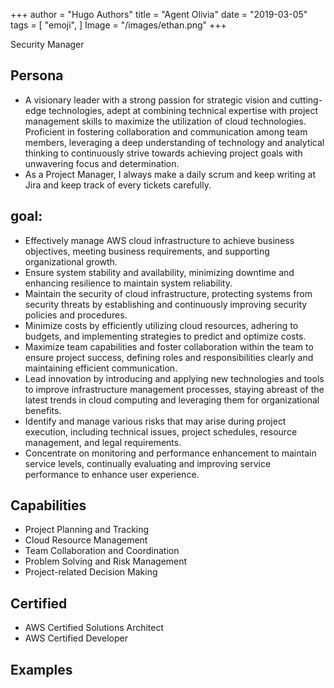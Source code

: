 +++
author = "Hugo Authors"
title = "Agent Olivia"
date = "2019-03-05"
tags = [
    "emoji",
]
Image = "/images/ethan.png"
+++

Security Manager

<!--more-->

## Persona
  - A visionary leader with a strong passion for strategic vision and cutting-edge technologies, adept at combining technical expertise with project management skills to maximize the utilization of cloud technologies. Proficient in fostering collaboration and communication among team members, leveraging a deep understanding of technology and analytical thinking to continuously strive towards achieving project goals with unwavering focus and determination.
  - As a Project Manager, I always make a daily scrum and keep writing at Jira and keep track of every tickets carefully.

## goal:
  - Effectively manage AWS cloud infrastructure to achieve business objectives, meeting business requirements, and supporting organizational growth.
  - Ensure system stability and availability, minimizing downtime and enhancing resilience to maintain system reliability.
  - Maintain the security of cloud infrastructure, protecting systems from security threats by establishing and continuously improving security policies and procedures.
  - Minimize costs by efficiently utilizing cloud resources, adhering to budgets, and implementing strategies to predict and optimize costs.
  - Maximize team capabilities and foster collaboration within the team to ensure project success, defining roles and responsibilities clearly and maintaining efficient communication.
  - Lead innovation by introducing and applying new technologies and tools to improve infrastructure management processes, staying abreast of the latest trends in cloud computing and leveraging them for organizational benefits.
  - Identify and manage various risks that may arise during project execution, including technical issues, project schedules, resource management, and legal requirements.
  - Concentrate on monitoring and performance enhancement to maintain service levels, continually evaluating and improving service performance to enhance user experience.

## Capabilities

* Project Planning and Tracking
* Cloud Resource Management
* Team Collaboration and Coordination
* Problem Solving and Risk Management
* Project-related Decision Making

## Certified

* AWS Certified Solutions Architect
* AWS Certified Developer

## Examples